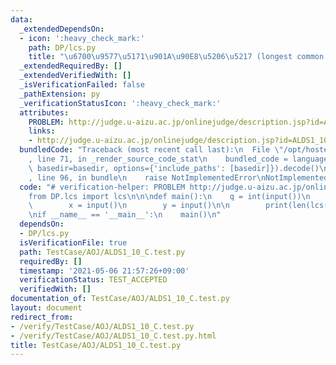 ```yaml
---
data:
  _extendedDependsOn:
  - icon: ':heavy_check_mark:'
    path: DP/lcs.py
    title: "\u6700\u9577\u5171\u901A\u90E8\u5206\u5217 (longest common subsequence)"
  _extendedRequiredBy: []
  _extendedVerifiedWith: []
  _isVerificationFailed: false
  _pathExtension: py
  _verificationStatusIcon: ':heavy_check_mark:'
  attributes:
    PROBLEM: http://judge.u-aizu.ac.jp/onlinejudge/description.jsp?id=ALDS1_10_C
    links:
    - http://judge.u-aizu.ac.jp/onlinejudge/description.jsp?id=ALDS1_10_C
  bundledCode: "Traceback (most recent call last):\n  File \"/opt/hostedtoolcache/Python/3.10.5/x64/lib/python3.10/site-packages/onlinejudge_verify/documentation/build.py\"\
    , line 71, in _render_source_code_stat\n    bundled_code = language.bundle(stat.path,\
    \ basedir=basedir, options={'include_paths': [basedir]}).decode()\n  File \"/opt/hostedtoolcache/Python/3.10.5/x64/lib/python3.10/site-packages/onlinejudge_verify/languages/python.py\"\
    , line 96, in bundle\n    raise NotImplementedError\nNotImplementedError\n"
  code: "# verification-helper: PROBLEM http://judge.u-aizu.ac.jp/onlinejudge/description.jsp?id=ALDS1_10_C\n\
    from DP.lcs import lcs\n\n\ndef main():\n    q = int(input())\n    for _ in range(q):\n\
    \        x = input()\n        y = input()\n\n        print(len(lcs(x, y)))\n\n\
    \nif __name__ == '__main__':\n    main()\n"
  dependsOn:
  - DP/lcs.py
  isVerificationFile: true
  path: TestCase/AOJ/ALDS1_10_C.test.py
  requiredBy: []
  timestamp: '2021-05-06 21:57:26+09:00'
  verificationStatus: TEST_ACCEPTED
  verifiedWith: []
documentation_of: TestCase/AOJ/ALDS1_10_C.test.py
layout: document
redirect_from:
- /verify/TestCase/AOJ/ALDS1_10_C.test.py
- /verify/TestCase/AOJ/ALDS1_10_C.test.py.html
title: TestCase/AOJ/ALDS1_10_C.test.py
---
```

